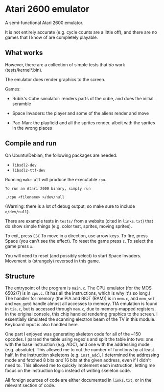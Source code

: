 
# Atari 2600 emulator

A semi-functional Atari 2600 emulator.

It is not entirely accurate (e.g. cycle counts are a little off), and there are no games that I know of are completely playable.


## What works

However, there are a collection of simple tests that _do_ work (tests/kernel*.bin).

The emulator does render graphics to the screen.

Games:

 * Rubik's Cube simulator: renders parts of the cube, and does the initial scramble

 * Space Invaders: the player and some of the aliens render and move

 * Pac-Man: the playfield and all the sprites render, albeit with the sprites in the wrong places


## Compile and run

On Ubuntu/Debian, the following packages are needed:

 * `libsdl2-dev`
 * `libsdl2-ttf-dev`

Running `make all` will produce the executable `cpu`.

    To run an Atari 2600 binary, simply run 

```
./cpu <filename> >/dev/null
```

(Warning: there is a lot of debug output, so make sure to include `>/dev/null`).

There are example tests in `tests/` from a website (cited in `links.txt`) that do show simple things (e.g. color test, sprites, moving sprites).

To exit, press `ESC`
To move in a direction, use arrow keys.
To fire, press Space (you can't see the effect).
To reset the game press `z`.
To select the game press `x`.

You will need to reset (and possibly select) to start Space Invaders.
Movement is (strangely) reversed in this game.

## Structure

The entrypoint of the program is `main.c`.
The CPU emulator (for the MOS 6502/7) is in `cpu.c`. (It has all the instructions, which is why it's so long.)
The handler for memory (the PIA and RIOT (RAM)) is in `mem.c`, and `mem_set` and `mem_get8` handle almost all accesses to memory.
TIA emulation is found in `tia.c`, but is accessed through `mem.c`, due to memory-mapped registers.
In the original console, this chip handled rendering graphics to the screen.
I essentially simulated the scanning electron beam of the TV in this module.
Keyboard input is also handled here.

One part I enjoyed was generating skeleton code for all of the ~150 opcodes.
I parsed the table using regex's and split the table into two: one with the base instruction (e.g. ADC), and one with the addressing mode (e.g. absolute).
This allowed me to cut the number of functions by at least half.
In the instruction skeletons (e.g. `inst_adc`), I determined the addressing mode and fetched 8 bits *and* 16 bits at the given address, even if I didn't need to.
This allowed me to quickly implement each instruction, letting me focus on the instruction logic instead of writing skeleton code.

All foreign sources of code are either documented in `links.txt`, or in the relevant section of code.

